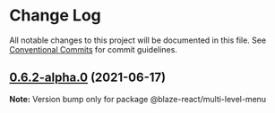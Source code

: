 # Change Log

All notable changes to this project will be documented in this file.
See [Conventional Commits](https://conventionalcommits.org) for commit guidelines.

## [0.6.2-alpha.0](https://github.com/thebyte9/blaze-components-react/compare/v0.6.1...v0.6.2-alpha.0) (2021-06-17)

**Note:** Version bump only for package @blaze-react/multi-level-menu
